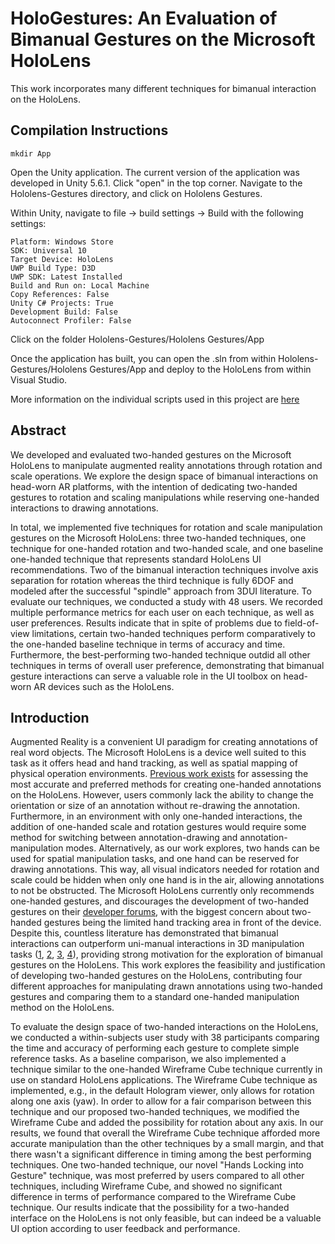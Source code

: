 # HoloGestures: An Evaluation of Bimanual Gestures on the Microsoft HoloLens
This work incorporates many different techniques for bimanual interaction on the HoloLens.


## Compilation Instructions

```cd HoloGestures/Hololens\ Gestures/"
mkdir App
```

Open the Unity application. The current version of the application was developed in Unity 5.6.1. Click "open" in the top corner. Navigate to the Hololens-Gestures directory, and click on Hololens Gestures.

Within Unity, navigate to file -> build settings -> Build with the following settings:

```Scenes in Build: Gestures
Platform: Windows Store
SDK: Universal 10
Target Device: HoloLens
UWP Build Type: D3D
UWP SDK: Latest Installed
Build and Run on: Local Machine
Copy References: False
Unity C# Projects: True
Development Build: False
Autoconnect Profiler: False
```

Click on the folder Hololens-Gestures/Hololens Gestures/App

Once the application has built, you can open the .sln from within Hololens-Gestures/Hololens Gestures/App and deploy to the HoloLens from within Visual Studio.

More information on the individual scripts used in this project are [here](https://github.com/nikolasjchaconas/HoloGestures/blob/master/Hololens%20Gestures/Assets/Scripts/README.md)

## Abstract
We developed and evaluated two-handed gestures on the Microsoft HoloLens to manipulate augmented reality annotations through rotation and scale operations. We explore the design space of bimanual interactions on head-worn AR platforms, with the intention of dedicating two-handed gestures to rotation and scaling manipulations while reserving one-handed interactions to drawing annotations.

In total, we implemented five techniques for rotation and scale manipulation gestures on the Microsoft HoloLens: three two-handed techniques, one technique for one-handed rotation and two-handed scale, and one baseline one-handed technique that represents standard HoloLens UI recommendations. Two of the bimanual interaction techniques involve axis separation for rotation whereas the third technique is fully 6DOF and modeled after the successful "spindle" approach from 3DUI literature. To evaluate our techniques, we conducted a study with 48 users. We recorded multiple performance metrics for each user on each technique, as well as user preferences. Results indicate that in spite of problems due to field-of-view limitations, certain two-handed techniques perform comparatively to the one-handed baseline technique in terms of accuracy and time. Furthermore, the best-performing two-handed technique outdid all other techniques in terms of overall user preference, demonstrating that bimanual gesture interactions can serve a valuable role in the UI toolbox on head-worn AR devices such as the HoloLens.

## Introduction

Augmented Reality is a convenient UI paradigm for creating annotations of real word objects. The Microsoft HoloLens is a device well suited to this task as it offers head and hand tracking, as well as spatial mapping of physical operation environments. [Previous work exists](http://ieeexplore.ieee.org/document/7893337/) for assessing the most accurate and preferred methods for creating one-handed annotations on the HoloLens. However, users commonly lack the ability to change the orientation or size of an annotation without re-drawing the annotation. Furthermore, in an environment with only one-handed interactions, the addition of one-handed scale and rotation gestures would require some method for switching between annotation-drawing and annotation-manipulation modes. Alternatively, as our work explores, two hands can be used for spatial manipulation tasks, and one hand can be reserved for drawing annotations. This way, all visual indicators needed for rotation and scale could be hidden when only one hand is in the air, allowing annotations to not be obstructed. The Microsoft HoloLens currently only recommends one-handed gestures, and discourages the development of two-handed gestures on their [developer forums](https://forums.hololens.com/discussion/1613/two-hands-gesture), with the biggest concern about two-handed gestures being the limited hand tracking area in front of the device. Despite this, countless literature has demonstrated that bimanual interactions can outperform uni-manual interactions in 3D manipulation tasks ([1](https://dl.acm.org/citation.cfm?id=993837), [2](https://dl.acm.org/citation.cfm?id=1089512), [3](https://dl.acm.org/citation.cfm?id=253316), [4](http://ieeexplore.ieee.org/document/7131738/)), providing strong motivation for the exploration of bimanual gestures on the HoloLens. This work explores the feasibility and justification of developing two-handed gestures on the HoloLens, contributing four different approaches for manipulating drawn annotations using two-handed gestures and comparing them to a standard one-handed manipulation method on the HoloLens.

To evaluate the design space of two-handed interactions on the HoloLens, we conducted a within-subjects user study with 38 participants comparing the time and accuracy of performing each gesture to complete simple reference tasks. As a baseline comparison, we also implemented a technique similar to the one-handed  Wireframe Cube technique currently in use on standard HoloLens applications. The Wireframe Cube technique as implemented, e.g., in the default Hologram viewer, only allows for rotation along one axis (yaw). In order to allow for a fair comparison between this technique and our proposed two-handed techniques, we modified the Wireframe Cube and added the possibility for rotation about any axis. In our results, we found that overall the Wireframe Cube technique afforded more accurate manipulation than the other techniques by a small margin, and that there wasn't a significant difference in timing among the best performing techniques. One two-handed technique, our novel "Hands Locking into Gesture" technique, was most preferred by users compared to all other techniques, including Wireframe Cube, and showed no significant difference in terms of performance compared to the Wireframe Cube technique. Our results indicate that the possibility for a two-handed interface on the HoloLens is not only feasible, but can indeed be a valuable UI option according to user feedback and performance.
